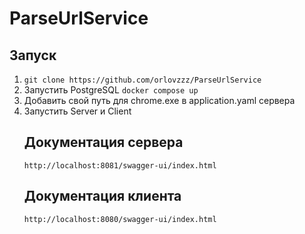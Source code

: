 # ParseUrlService
## Запуск
1. `git clone https://github.com/orlovzzz/ParseUrlService`
2. Запустить PostgreSQL `docker compose up`
3. Добавить свой путь для chrome.exe в application.yaml сервера
4. Запустить Server и Client
   ## Документация сервера
   ```http://localhost:8081/swagger-ui/index.html```
   ## Документация клиента
   `http://localhost:8080/swagger-ui/index.html`
